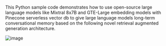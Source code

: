 This Python sample code demonstrates how to use open-source large language models like Mixtral 8x7B and GTE-Large embedding models with Pinecone serverless vector db to give large language models long-term conversational memory based on the following novel retrieval augmented generation architecture.

![image](https://github.com/Packratt/ConvoRAG/assets/61139261/8686d88f-32ec-458f-a102-5886e9460828)

